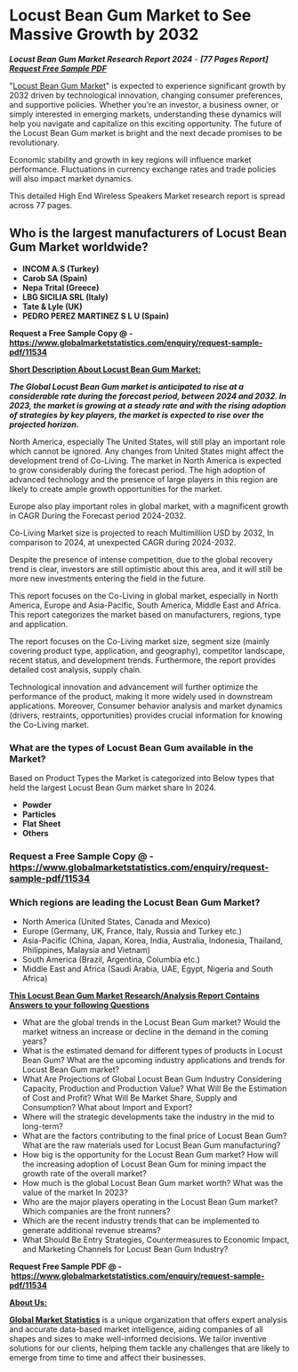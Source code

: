 <h1>Locust Bean Gum Market to See Massive Growth by 2032</h1>
<p><em><strong>Locust Bean Gum Market Research Report 2024</strong></em>&nbsp;-&nbsp;<em><strong>[77 Pages Report] </strong></em><em><strong><a href="https://www.globalmarketstatistics.com/enquiry/request-sample-pdf/11534">Request Free Sample PDF</a></strong></em></p>
<p>"<a href="https://www.globalmarketstatistics.com/market-reports/locust-bean-gum-market-11534">Locust Bean Gum Market</a>" is expected to experience significant growth by 2032 driven by technological innovation, changing consumer preferences, and supportive policies. Whether you're an investor, a business owner, or simply interested in emerging markets, understanding these dynamics will help you navigate and capitalize on this exciting opportunity. The future of the&nbsp;Locust Bean Gum market is bright and the next decade promises to be revolutionary.</p>
<p>Economic stability and growth in key regions will influence market performance. Fluctuations in currency exchange rates and trade policies will also impact market dynamics.</p>
<p>This detailed&nbsp;High End Wireless Speakers Market research report is spread across 77 pages.</p>
<h2><strong>Who is the largest manufacturers of Locust Bean Gum Market worldwide?</strong></h2>
<ul>
<li><strong>INCOM A.S (Turkey)</strong></li>
<li><strong>Carob SA (Spain)</strong></li>
<li><strong>Nepa Trital (Greece)</strong></li>
<li><strong>LBG SICILIA SRL (Italy)</strong></li>
<li><strong>Tate &amp; Lyle (UK)</strong></li>
<li><strong>PEDRO PEREZ MARTINEZ S L U (Spain)</strong></li>
</ul>
<p><strong>Request a Free Sample Copy @ - <a href="https://www.globalmarketstatistics.com/enquiry/request-sample-pdf/11534">https://www.globalmarketstatistics.com/enquiry/request-sample-pdf/11534</a></strong></p>
<p><strong><u>Short Description About Locust Bean Gum Market:</u></strong></p>
<p><strong><em>The Global Locust Bean Gum market is anticipated to rise at a considerable rate during the forecast period, between 2024 and 2032. In 2023, the market is growing at a steady rate and with the rising adoption of strategies by key players, the market is expected to rise over the projected horizon.</em></strong></p>
<p>North America, especially The United States, will still play an important role which cannot be ignored. Any changes from United States might affect the development trend of Co-Living. The market in North America is expected to grow considerably during the forecast period. The high adoption of advanced technology and the presence of large players in this region are likely to create ample growth opportunities for the market.</p>
<p>Europe also play important roles in global market, with a magnificent growth in CAGR During the Forecast period 2024-2032.</p>
<p>Co-Living Market size is projected to reach Multimillion USD by 2032, In comparison to 2024, at unexpected CAGR during 2024-2032.</p>
<p>Despite the presence of intense competition, due to the global recovery trend is clear, investors are still optimistic about this area, and it will still be more new investments entering the field in the future.</p>
<p>This report focuses on the Co-Living in global market, especially in North America, Europe and Asia-Pacific, South America, Middle East and Africa. This report categorizes the market based on manufacturers, regions, type and application.</p>
<p>The report focuses on the Co-Living market size, segment size (mainly covering product type, application, and geography), competitor landscape, recent status, and development trends. Furthermore, the report provides detailed cost analysis, supply chain.</p>
<p>Technological innovation and advancement will further optimize the performance of the product, making it more widely used in downstream applications. Moreover, Consumer behavior analysis and market dynamics (drivers, restraints, opportunities) provides crucial information for knowing the Co-Living market.</p>
<h3>What are the types of Locust Bean Gum available in the Market?</h3>
<p>Based on Product Types the Market is categorized into Below types that held the largest Locust Bean Gum market share In 2024.</p>
<ul>
<li><strong>Powder</strong></li>
<li><strong>Particles</strong></li>
<li><strong>Flat Sheet</strong></li>
<li><strong>Others</strong></li>
</ul>
<h3>Request a Free Sample Copy @ - <a href="https://www.globalmarketstatistics.com/enquiry/request-sample-pdf/11534">https://www.globalmarketstatistics.com/enquiry/request-sample-pdf/11534</a></h3>
<h3>Which regions are leading the Locust Bean Gum Market?</h3>
<ul>
<li>North America (United States, Canada and Mexico)</li>
<li>Europe (Germany, UK, France, Italy, Russia and Turkey etc.)</li>
<li>Asia-Pacific (China, Japan, Korea, India, Australia, Indonesia, Thailand, Philippines, Malaysia and Vietnam)</li>
<li>South America (Brazil, Argentina, Columbia etc.)</li>
<li>Middle East and Africa (Saudi Arabia, UAE, Egypt, Nigeria and South Africa)</li>
</ul>
<p><strong><u>This Locust Bean Gum Market Research/Analysis Report Contains Answers to your following Questions</u></strong></p>
<ul>
<li>What are the global trends in the Locust Bean Gum market? Would the market witness an increase or decline in the demand in the coming years?</li>
<li>What is the estimated demand for different types of products in Locust Bean Gum? What are the upcoming industry applications and trends for Locust Bean Gum market?</li>
<li>What Are Projections of Global Locust Bean Gum Industry Considering Capacity, Production and Production Value? What Will Be the Estimation of Cost and Profit? What Will Be Market Share, Supply and Consumption? What about Import and Export?</li>
<li>Where will the strategic developments take the industry in the mid to long-term?</li>
<li>What are the factors contributing to the final price of Locust Bean Gum? What are the raw materials used for Locust Bean Gum manufacturing?</li>
<li>How big is the opportunity for the Locust Bean Gum market? How will the increasing adoption of Locust Bean Gum for mining impact the growth rate of the overall market?</li>
<li>How much is the global Locust Bean Gum market worth? What was the value of the market In 2023?</li>
<li>Who are the major players operating in the Locust Bean Gum market? Which companies are the front runners?</li>
<li>Which are the recent industry trends that can be implemented to generate additional revenue streams?</li>
<li>What Should Be Entry Strategies, Countermeasures to Economic Impact, and Marketing Channels for Locust Bean Gum Industry?</li>
</ul>
<p><strong>Request Free Sample PDF @ -&nbsp;<a href="https://www.globalmarketstatistics.com/enquiry/request-sample-pdf/11534">https://www.globalmarketstatistics.com/enquiry/request-sample-pdf/11534</a></strong></p>
<p><strong><u>About Us:</u></strong></p>
<p><strong><a href="https://www.globalmarketstatistics.com/">Global Market Statistics</a></strong> is a unique organization that offers expert analysis and accurate data-based market intelligence, aiding companies of all shapes and sizes to make well-informed decisions. We tailor inventive solutions for our clients, helping them tackle any challenges that are likely to emerge from time to time and affect their businesses.</p>